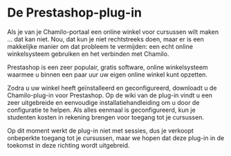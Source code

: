 # De Prestashop-plug-in

Als je van je Chamilo-portaal een online winkel voor cursussen wilt maken ... dat kan niet. Nou, dat kun je niet rechtstreeks doen, maar er is een makkelijke manier om dat probleem te vermijden: een echt online winkelsysteem gebruiken en het verbinden met Chamilo.

Prestashop is een zeer populair, gratis software, online winkelsysteem waarmee u binnen een paar uur uw eigen online winkel kunt opzetten.

Zodra u uw winkel heeft geïnstalleerd en geconfigureerd, downloadt u de Chamilo-plug-in voor Prestashop. Op de wiki van de plug-in vindt u een zeer uitgebreide en eenvoudige installatiehandleiding om u door de configuratie te helpen. Als alles eenmaal is geconfigureerd, kun je studenten kosten in rekening brengen voor toegang tot je cursussen.

Op dit moment werkt de plug-in niet met sessies, dus je verkoopt onbeperkte toegang tot je cursussen, maar we hopen dat deze plug-in in de toekomst in deze richting wordt uitgebreid.
